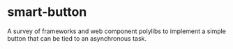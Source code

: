 smart-button
============

A survey of frameworks and web component polylibs to implement a simple button that can be tied to an asynchronous task.

